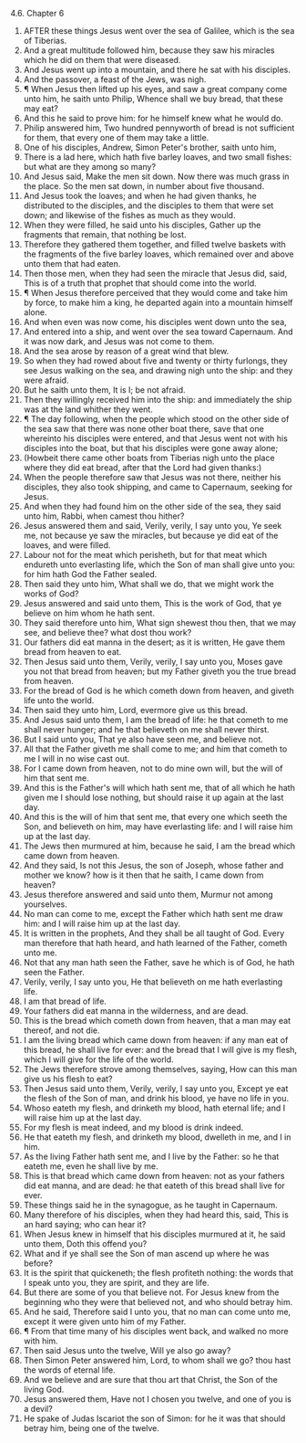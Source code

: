 4.6. Chapter 6
1. AFTER these things Jesus went over the sea of Galilee, which is the sea of Tiberias.
2. And a great multitude followed him, because they saw his miracles which he did on them that were diseased.
3. And Jesus went up into a mountain, and there he sat with his disciples.
4. And the passover, a feast of the Jews, was nigh.
5. ¶ When Jesus then lifted up his eyes, and saw a great company come unto him, he saith unto Philip, Whence shall we buy bread, that these may eat?
6. And this he said to prove him: for he himself knew what he would do.
7. Philip answered him, Two hundred pennyworth of bread is not sufficient for them, that every one of them may take a little.
8. One of his disciples, Andrew, Simon Peter's brother, saith unto him,
9. There is a lad here, which hath five barley loaves, and two small fishes: but what are they among so many?
10. And Jesus said, Make the men sit down. Now there was much grass in the place. So the men sat down, in number about five thousand.
11. And Jesus took the loaves; and when he had given thanks, he distributed to the disciples, and the disciples to them that were set down; and likewise of the fishes as much as they would.
12. When they were filled, he said unto his disciples, Gather up the fragments that remain, that nothing be lost.
13. Therefore they gathered them together, and filled twelve baskets with the fragments of the five barley loaves, which remained over and above unto them that had eaten.
14. Then those men, when they had seen the miracle that Jesus did, said, This is of a truth that prophet that should come into the world.
15. ¶ When Jesus therefore perceived that they would come and take him by force, to make him a king, he departed again into a mountain himself alone.
16. And when even was now come, his disciples went down unto the sea,
17. And entered into a ship, and went over the sea toward Capernaum. And it was now dark, and Jesus was not come to them.
18. And the sea arose by reason of a great wind that blew.
19. So when they had rowed about five and twenty or thirty furlongs, they see Jesus walking on the sea, and drawing nigh unto the ship: and they were afraid.
20. But he saith unto them, It is I; be not afraid.
21. Then they willingly received him into the ship: and immediately the ship was at the land whither they went.
22. ¶ The day following, when the people which stood on the other side of the sea saw that there was none other boat there, save that one whereinto his disciples were entered, and that Jesus went not with his disciples into the boat, but that his disciples were gone away alone;
23. (Howbeit there came other boats from Tiberias nigh unto the place where they did eat bread, after that the Lord had given thanks:)
24. When the people therefore saw that Jesus was not there, neither his disciples, they also took shipping, and came to Capernaum, seeking for Jesus.
25. And when they had found him on the other side of the sea, they said unto him, Rabbi, when camest thou hither?
26. Jesus answered them and said, Verily, verily, I say unto you, Ye seek me, not because ye saw the miracles, but because ye did eat of the loaves, and were filled.
27. Labour not for the meat which perisheth, but for that meat which endureth unto everlasting life, which the Son of man shall give unto you: for him hath God the Father sealed.
28. Then said they unto him, What shall we do, that we might work the works of God?
29. Jesus answered and said unto them, This is the work of God, that ye believe on him whom he hath sent.
30. They said therefore unto him, What sign shewest thou then, that we may see, and believe thee? what dost thou work?
31. Our fathers did eat manna in the desert; as it is written, He gave them bread from heaven to eat.
32. Then Jesus said unto them, Verily, verily, I say unto you, Moses gave you not that bread from heaven; but my Father giveth you the true bread from heaven.
33. For the bread of God is he which cometh down from heaven, and giveth life unto the world.
34. Then said they unto him, Lord, evermore give us this bread.
35. And Jesus said unto them, I am the bread of life: he that cometh to me shall never hunger; and he that believeth on me shall never thirst.
36. But I said unto you, That ye also have seen me, and believe not.
37. All that the Father giveth me shall come to me; and him that cometh to me I will in no wise cast out.
38. For I came down from heaven, not to do mine own will, but the will of him that sent me.
39. And this is the Father's will which hath sent me, that of all which he hath given me I should lose nothing, but should raise it up again at the last day.
40. And this is the will of him that sent me, that every one which seeth the Son, and believeth on him, may have everlasting life: and I will raise him up at the last day.
41. The Jews then murmured at him, because he said, I am the bread which came down from heaven.
42. And they said, Is not this Jesus, the son of Joseph, whose father and mother we know? how is it then that he saith, I came down from heaven?
43. Jesus therefore answered and said unto them, Murmur not among yourselves.
44. No man can come to me, except the Father which hath sent me draw him: and I will raise him up at the last day.
45. It is written in the prophets, And they shall be all taught of God. Every man therefore that hath heard, and hath learned of the Father, cometh unto me.
46. Not that any man hath seen the Father, save he which is of God, he hath seen the Father.
47. Verily, verily, I say unto you, He that believeth on me hath everlasting life.
48. I am that bread of life.
49. Your fathers did eat manna in the wilderness, and are dead.
50. This is the bread which cometh down from heaven, that a man may eat thereof, and not die.
51. I am the living bread which came down from heaven: if any man eat of this bread, he shall live for ever: and the bread that I will give is my flesh, which I will give for the life of the world.
52. The Jews therefore strove among themselves, saying, How can this man give us his flesh to eat?
53. Then Jesus said unto them, Verily, verily, I say unto you, Except ye eat the flesh of the Son of man, and drink his blood, ye have no life in you.
54. Whoso eateth my flesh, and drinketh my blood, hath eternal life; and I will raise him up at the last day.
55. For my flesh is meat indeed, and my blood is drink indeed.
56. He that eateth my flesh, and drinketh my blood, dwelleth in me, and I in him.
57. As the living Father hath sent me, and I live by the Father: so he that eateth me, even he shall live by me.
58. This is that bread which came down from heaven: not as your fathers did eat manna, and are dead: he that eateth of this bread shall live for ever.
59. These things said he in the synagogue, as he taught in Capernaum.
60. Many therefore of his disciples, when they had heard this, said, This is an hard saying; who can hear it?
61. When Jesus knew in himself that his disciples murmured at it, he said unto them, Doth this offend you?
62. What and if ye shall see the Son of man ascend up where he was before?
63. It is the spirit that quickeneth; the flesh profiteth nothing: the words that I speak unto you, they are spirit, and they are life.
64. But there are some of you that believe not. For Jesus knew from the beginning who they were that believed not, and who should betray him.
65. And he said, Therefore said I unto you, that no man can come unto me, except it were given unto him of my Father.
66. ¶ From that time many of his disciples went back, and walked no more with him.
67. Then said Jesus unto the twelve, Will ye also go away?
68. Then Simon Peter answered him, Lord, to whom shall we go? thou hast the words of eternal life.
69. And we believe and are sure that thou art that Christ, the Son of the living God.
70. Jesus answered them, Have not I chosen you twelve, and one of you is a devil?
71. He spake of Judas Iscariot the son of Simon: for he it was that should betray him, being one of the twelve.

